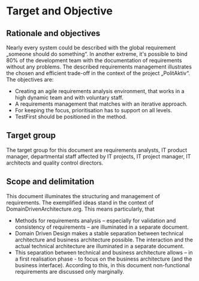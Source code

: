 # Target and Objective
##  Rationale and objectives
Nearly every system could be described with the global requirement „someone should do something“. In another extreme, it's possible to bind 80% of the development team with the documentation of requirements without any problems.
The described requirements management illustrates the chosen and efficient trade-off in the context of the project „PolitAktiv“. The objectives are:
* Creating an agile requirements analysis environment, that works in a high dynamic team and with voluntary staff.
* A requirements management that matches with an iterative approach.
* For keeping the focus, prioritisation has to support on all levels.
* TestFirst should be positioned in the method.

## Target group
The target group for this document are requirements analysts, IT product manager, departmental staff affected by IT projects, IT project manager, IT architects and quality control directors.  
## Scope and delimitation
This document illuminates the structuring and management of requirements. The exemplified ideas stand in the context of DomainDrivenArchitecture.org. This means particularly, that
* Methods for requirements analysis – especially for validation and consistency of requirements – are illuminated in a separate document.
* Domain Driven Design makes a stable separation between technical architecture and business architecture possible. The interaction and the actual technical architecture are illuminated in a separate document. 
* This separation between technical and business architecture allows – in a first realisation phase  - to focus on the business architecture (and the business interface). According to this, in this document non-functional requirements are discussed only marginally.